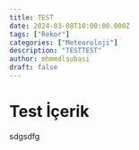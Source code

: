 ```yaml
---
title: TEST
date: 2024-03-08T10:00:00.000Z
tags: ["Rekor"]
categories: ["Meteoroloji"]
description: "TESTTEST"
author: mhmmdlsubasi
draft: false
---
```

# Test İçerik
sdgsdfg